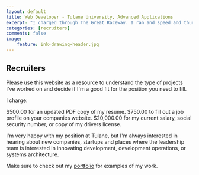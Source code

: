 ```yaml
---
layout: default
title: Web Developer - Tulane University, Advanced Applications
excerpt: "I charged through The Great Raceway. I ran and speed and thundered through it, past my enemy, under the bad signs. I relinquished all thought tied down to feeling; I let it all go. I knew nothing but the race."
categories: [recruiters]
comments: false
image:
    feature: ink-drawing-header.jpg
---
```


## Recruiters

Please use this website as a resource to understand the type of projects I've worked on and decide if I'm a good fit for the position you need to fill.

I charge:

$500.00 for an updated PDF copy of my resume.
$750.00 to fill out a job profile on your companies website.
$20,000.00 for my current salary, social security number, or copy of my drivers license.

I'm very happy with my position at Tulane, but I'm always interested in hearing about new companies, startups and places where the leadership team is interested in innovating development, development operations, or systems architecture.

Make sure to check out my [portfolio](http://chriscawley.com/portfolio) for examples of my work.
